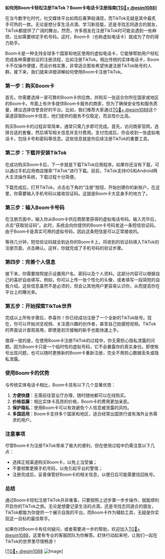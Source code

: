 **如何用Boom卡轻松注册TikTok？Boom卡电话卡注册指南[[TG💪+ @esim1088](https://t.me/s/esim1088)]**

在当今数字化时代，社交媒体平台如雨后春笋般涌现，而TikTok无疑是其中最炙手可热的一款。无论是想分享生活点滴、学习新技能，还是寻找志同道合的朋友，TikTok都提供了广阔的舞台。然而，许多朋友在注册TikTok时可能会遇到一些麻烦，比如需要绑定手机号码。这时，Boom卡（也称虚拟电话卡）就成为了你的得力助手。

Boom卡是一种支持全球多个国家和地区使用的虚拟电话卡，它能够帮助用户轻松完成各种需要验证的注册流程，比如注册TikTok。相比传统的实体电话卡，Boom卡不仅操作便捷，而且价格实惠，非常适合那些希望快速注册TikTok账号的人群。接下来，我们就来详细讲解如何使用Boom卡注册TikTok。

### **第一步：购买Boom卡**
首先，你需要选择一家可靠的Boom卡供应商，并购买一张适合你所在国家或地区的Boom卡。市面上有许多提供Boom卡服务的商家，但为了确保安全性和服务质量，建议选择信誉良好的平台。比如，我们推荐大家通过[TG💪+ @esim1088](https://t.me/s/esim1088)这个渠道获取Boom卡信息，他们提供的服务不仅稳定，而且性价比高。

购买Boom卡的过程非常简单，通常只需几步即可完成。首先，访问商家官网，选择合适的套餐，然后填写相关信息并支付费用。支付完成后，你会收到一张虚拟电话卡，包括卡号和密码等信息。这些信息就是你后续注册TikTok的重要工具。

### **第二步：下载并安装TikTok**
在成功购买Boom卡后，下一步就是下载TikTok应用程序。如果你还没有下载，可以通过手机应用商店搜索“TikTok”进行下载。目前，TikTok支持iOS和Android两大主流操作系统，下载过程十分简便。

下载完成后，打开TikTok，点击右下角的“注册”按钮，开始创建你的新账户。在这里，你需要输入手机号码以接收验证码。这就是Boom卡大显身手的地方了。

### **第三步：输入Boom卡号码**
在注册页面中，输入你从Boom卡供应商那里获得的虚拟电话号码。输入完毕后，点击“获取验证码”。此时，系统会向你提供的Boom卡号码发送一条短信验证码。由于Boom卡是真实可用的虚拟号码，因此这条短信是可以正常接收的。

等待几分钟，短信验证码就会到达你的Boom卡上。将收到的验证码填入TikTok的注册页面，点击确认。这样，你就完成了手机号码的验证步骤。

### **第四步：完善个人信息**
接下来，你需要按照提示设置用户名、密码以及个人资料。这部分内容可以根据自己的喜好自由填写。例如，你可以上传一张个性化的头像，或者填写一段简短的自我介绍。这些信息虽然不是必须的，但会让其他用户更容易认识你，从而提高你在平台上的曝光率。

### **第五步：开始探索TikTok世界**
完成以上所有步骤后，恭喜你！你已经成功注册了一个全新的TikTok账号。现在，你可以开始浏览视频、关注感兴趣的创作者，甚至自己拍摄短视频。TikTok的界面设计直观易用，即使是初次接触的新手也能快速上手。

值得一提的是，在使用Boom卡注册TikTok的过程中，你无需担心隐私泄露的问题。因为Boom卡只是一个临时性的虚拟号码，它不会暴露你的真实身份。即使账号出现问题，也可以随时更换新的Boom卡重新注册，完全不用担心数据丢失或隐私泄露。

### **使用Boom卡的优势**
与传统实体电话卡相比，Boom卡具有以下几个显著优势：

1. **方便快捷**：无需前往营业厅办理，随时随地都可以在线购买。
2. **价格低廉**：相比实体卡高昂的价格，Boom卡的费用更加亲民。
3. **保护隐私**：使用Boom卡可以有效避免个人信息被泄露的风险。
4. **多国适用**：Boom卡支持多个国家和地区，适合经常出国旅行或有海外业务需求的用户。

### **注意事项**
尽管Boom卡为注册TikTok带来了极大的便利，但在使用过程中仍需注意以下几点：
- 选择正规渠道购买Boom卡，以免上当受骗；
- 不要频繁更换手机号码，以免引起平台的警惕；
- 注册完成后，妥善保管好Boom卡的相关信息，以便日后可能需要找回账号。

### **总结**
通过Boom卡轻松注册TikTok并非难事，只要按照上述步骤一步步操作，就能顺利开启你的TikTok之旅。无论是想要记录生活的点滴，还是寻找志同道合的朋友，TikTok都能为你提供一个展示自我的平台。而Boom卡作为辅助工具，无疑是你实现这一目标的最佳帮手。

如果你对Boom卡有任何疑问，或者需要进一步的帮助，欢迎加入[TG💪+ @esim1088](https://t.me/s/esim1088)，这里有专业的客服团队为你解答。赶快行动起来吧，让我们一起在TikTok的世界里尽情畅游！

[[TG💪+ @esim1088](https://t.me/s/esim1088) ![Image](https://i.postimg.cc/4NQfJmqS/Snipaste-2025-05-13-00-14-12.png)]
